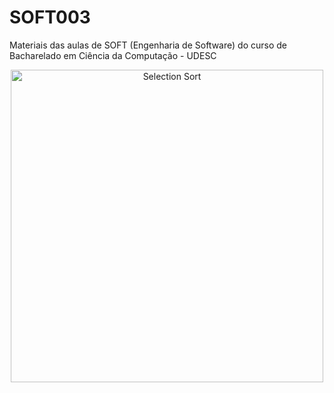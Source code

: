 # SOFT003
Materiais das aulas de SOFT (Engenharia de Software) do curso de Bacharelado em Ciência da Computação - UDESC

<p align="center">
  <img class="gatsby-resp-image-image" src="https://www.vectorgraphit.com/wp-content/uploads/2019/02/undraw_co-workers_ujs6-1024x764.png" width="500" title="Selection Sort">
</p>
